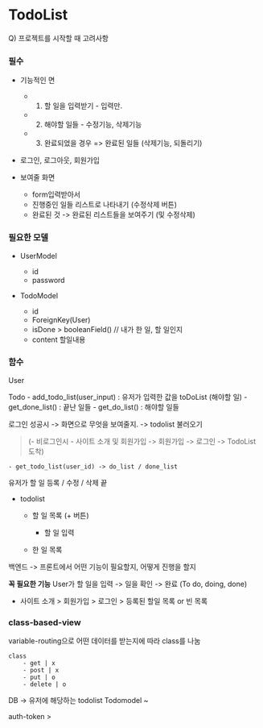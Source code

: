 # TodoList

Q) 프로젝트를 시작할 때 고려사항
### 필수
- 기능적인 면  
    - 1) 할 일을 입력받기 - 입력만.
    - 2) 해야할 일들 - 수정기능, 삭제기능
    - 3) 완료되었을 경우 => 완료된 일들 (삭제기능, 되돌리기)

- 로그인, 로그아웃, 회원가입

- 보여줄 화면  
    - form입력받아서 
    - 진행중인 일들 리스트로 나타내기 (수정삭제 버튼)
    - 완료된 것 -> 완료된 리스트들을 보여주기 (및 수정삭제)


### 필요한 모델
- UserModel
    - id
    - password
    
- TodoModel
    - id
    - ForeignKey(User)
    - isDone > booleanField() // 내가 한 일, 할 일인지 
    - content 할일내용
    
### 함수
User

Todo
    - add_todo_list(user_input) : 유저가 입력한 값을 toDoList (해야할 일)
    - get_done_list() : 끝난 일들
    - get_do_list() : 해야할 일들
    
로그인 성공시 -> 화면으로 무엇을 보여줄지. -> todolist 불러오기
>(- 비로그인시 - 사이트 소개 및 회원가입 -> 회원가입 -> 로그인 -> TodoList 도착)

    - get_todo_list(user_id) -> do_list / done_list

유저가 할 일 등록 / 수정 / 삭제
끝

- todolist
    - 할 일 목록 (+ 버튼)
        - 할 일 입력

    - 한 일 목록

백엔드 -> 프론트에서 어떤 기능이 필요할지, 어떻게 진행을 할지


**꼭 필요한 기능**
User가 할 일을 입력 -> 일을 확인 -> 완료
(To do, doing, done)


- 사이트 소개 > 회원가입 > 로그인 > 등록된 할일 목록 or 빈 목록

### class-based-view
variable-routing으로 어떤 데이터를 받는지에 따라 class를 나눔

```
class
    - get | x 
    - post | x
    - put | o
    - delete | o
```
DB -> 유저에 해당하는 todolist
Todomodel ~ 

auth-token > 